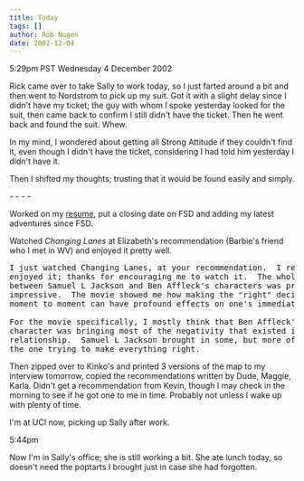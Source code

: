 ```yaml
---
title: Today
tags: []
author: Rob Nugen
date: 2002-12-04
---
```


<p class=date>5:29pm PST Wednesday 4 December 2002</p>

<p>Rick came over to take Sally to work today, so I just farted around
a bit and then went to Nordstrom to pick up my suit.  Got it with a
slight delay since I didn't have my ticket; the guy with whom I spoke
yesterday looked for the suit, then came back to confirm I still
didn't have the ticket.  Then he went back and found the suit.
Whew.</p>

<p>In my mind, I wondered about getting all Strong Attitude if they
couldn't find it, even though I didn't have the ticket, considering I
had told him yesterday I didn't have it.</p>

<p>Then I shifted my thoughts; trusting that it would be found easily
and simply.</p>

<p>- - - -</p>

<p>Worked on my <a href="https://www.robnugen.com/resume/">resume</a>,
put a closing date on FSD and adding my latest adventures since
FSD.</p>

<p>Watched <em>Changing Lanes</em> at Elizabeth's recommendation
(Barbie's friend who I met in WV) and enjoyed it pretty well.</p>

<pre>
I just watched Changing Lanes, at your recommendation.  I really
enjoyed it; thanks for encouraging me to watch it.  The whole karma
between Samuel L Jackson and Ben Affleck's characters was pretty
impressive.  The movie showed me how making the "right" decision from
moment to moment can have profound effects on one's immediate future.

For the movie specifically, I mostly think that Ben Affleck's
character was bringing most of the negativity that existed into their
relationship.  Samuel L Jackson brought in some, but more often he was
the one trying to make everything right.
</pre>

<p>Then zipped over to Kinko's and printed 3 versions of the map to my
interview tomorrow, copied the recommendations written by Dude,
Maggie, Karla.  Didn't get a recommendation from Kevin, though I may
check in the morning to see if he got one to me in time.  Probably not
unless I wake up with plenty of time.</p>

<p>I'm at UCI now, picking up Sally after work.</p>

<p class=date>5:44pm</p>

<p>Now I'm in Sally's office; she is still working a bit.  She ate
lunch today, so doesn't need the poptarts I brought just in case she
had forgotten.</p>
